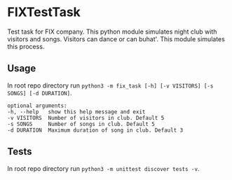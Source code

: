 # FIXTestTask
Test task for FIX company. This python module simulates night club with visitors and songs. Visitors can dance
or can buhat'. This module simulates this process.

## Usage
In root repo directory run `python3 -m fix_task [-h] [-v VISITORS] [-s SONGS] [-d DURATION]`.

    optional arguments:
    -h, --help   show this help message and exit
    -v VISITORS  Number of visitors in club. Default 5
    -s SONGS     Number of songs in club. Default 5
    -d DURATION  Maximum duration of song in club. Default 3


## Tests
In root repo directory run `python3 -m unittest discover tests -v`.
